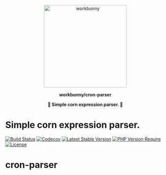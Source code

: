 <p align="center"><img width="260px" src="https://chaz6chez.cn/images/workbunny-logo.png" alt="workbunny"></p>

**<p align="center">workbunny/cron-parser</p>**

**<p align="center">🐇 Simple corn expression parser. 🐇</p>**

# Simple corn expression parser.

[![Build Status](https://github.com/workbunny/cron-parser/actions/workflows/CI.yml/badge.svg)](https://github.com/workbunny//cron-parser/actions)
[![Codecov](https://codecov.io/github/workbunny/cron-parser/branch/main/graph/badge.svg)](https://codecov.io/github/workbunny/cron-parser)
[![Latest Stable Version](https://badgen.net/packagist/v/workbunny//cron-parser/latest)](https://github.com/workbunny//cron-parser/releases)
[![PHP Version Require](https://badgen.net/packagist/php/workbunny//cron-parser)](https://github.com/workbunny//cron-parser/blob/main/composer.json)
[![License](https://badgen.net/packagist/license/workbunny//cron-parser)](https://github.com/workbunny//cron-parser/blob/main/LICENSE)

# cron-parser